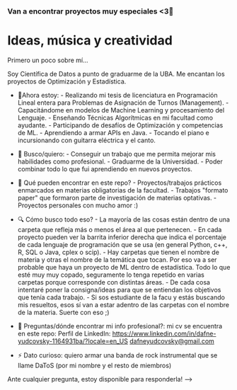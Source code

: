 ### Van a encontrar proyectos muy especiales <3👋
# Ideas, música y creatividad
Primero un poco sobre mí...

Soy Científica de Datos a punto de graduarme de la UBA. Me encantan los proyectos de Optimización y Estadística. 

- 🌱Ahora estoy:
      - Realizando mi tesis de licenciatura en Programación Lineal entera para Problemas de Asignación de Turnos (Management).
      - Capacitándome en modelos de Machine Learning y procesamiento del Lenguaje.
      - Enseñando Técnicas Algorítmicas en mi facultad como ayudante.
      - Participando de desafíos de Optimización y competencias de ML.
      - Aprendiendo a armar APIs en Java.
      - Tocando el piano e incursionando con guitarra eléctrica y el canto.
  
- 🔭 Busco/quiero:
      - Conseguir un trabajo que me permita mejorar mis habilidades como profesional.
      - Graduarme de la Universidad.
      - Poder combinar todo lo que fui aprendiendo en nuevos proyectos.
   
- 🤔 Qué pueden encontrar en este repo?
      - Proyectos/trabajos prácticos enmarcados en materias obligatorias de la facultad.
      - Trabajos "formato paper" que formaron parte de investigación de materias optativas.
      - Proyectos personales con mucho amor :)

- 🔍 Cómo busco todo eso?
      - La mayoría de las cosas están dentro de una carpeta que refleja más o menos el área al que pertenecen.
      - En cada proyecto pueden ver la barrita inferior derecha que indica el porcentaje de cada lenguaje de programación
        que se usa (en general Python, c++, R, SQL o Java, cplex o scip).
      - Hay carpetas que tienen el nombre de materia y otras el nombre de la temática que tocan. Por eso va a ser probable
        que haya un proyecto de ML dentro de estadística. Todo lo que esté muy muy copado, seguramente lo tenga repetido en
        varias carpetas porque corresponde con distintas áreas.
      - De cada cosa intentaré poner la consigna/ideas para que se entiendan los objetivos que tenía cada trabajo.
      - Si sos estudiante de la facu y estás buscando mis resueltos, esos sí van a estar adentro de las carpetas con el nombre
        de la materia. Suerte con eso ;)

- 💬 Preguntas/dónde encontrar mi info profesional?: mi cv se encuentra en este repo:
      Perfil de LinkedIn: https://www.linkedin.com/in/dafne-yudcovsky-1164931ba/?locale=en_US
      dafneyudcovsky@gmail.com
  
- ⚡ Dato curioso: quiero armar una banda de rock instrumental que se llame DaToS (por mi nombre y el resto de miembros)

Ante cualquier pregunta, estoy disponible para responderla!
-->
